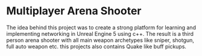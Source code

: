 # Multiplayer Arena Shooter

The idea behind this project was to create a strong platform for learning and implementing networking in Unreal Engine 5 using c++. The result is a third person arena shooter with all main weapon archetypes like sniper, shotgun, full auto weapon etc. 
this projects also contains Quake like buff pickups. 
